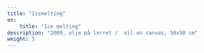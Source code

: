 ```yaml
---
title: "Issmelting"
en:
    title: "Ice melting"
description: "2009, olje på lerret /  oil on canvas, 50x50 cm"
weight: 5
---
```

